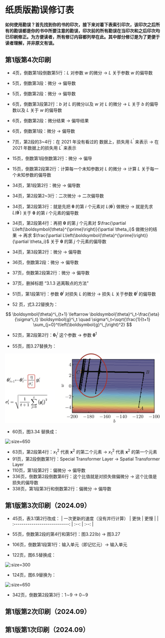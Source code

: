 # 纸质版勘误修订表

**如何使用勘误？首先找到你的书的印次，接下来对着下表索引印次，该印次之后所有的勘误都是你的书中所要注意的勘误，印次前的所有勘误在当印次和之后印次均已印刷修正。为方便读者，所有修订内容都列举在此。其中部分修订是为了更便于读者理解，并非原文有误。**

## 第1版第4次印刷

* 4页，倒数第1段倒数第5行：$L$ 对参数 $w$ 的微分 → $L$ 关于参数 $w$ 的偏导数
* 5页，倒数第3段：微分 → 偏导数
* 5页，倒数第2段：微分 → 偏导数
* 6页，倒数第3段第2行：$b$ 对 $L$ 的微分以及 $w$ 对 $L$ 的微分 → $L$ 关于 $b$ 的偏导数以及 $L$ 关于 $w$ 的偏导数 
* 6页，倒数第2段：微分结果 → 偏导结果
* 6页，倒数第1段：微分 → 偏导数
* 7页，第2段的3~4行：在 2021 年没有看过的 数据上，损失用 $L^{\prime}$ 来表示 → 在 2021 年数据上的损失用 $L^{\prime}$ 来表示
* 15页，倒数第1段倒数第2行：微分 → 偏导
* 15页，倒数第2段第2行：计算每一个未知参数对 $L$ 的微分 → 计算 $L$ 关于每一个未知参数的偏导数
* 34页，第1段第2行：微分 → 偏导数
* 34页，第2段第2~3行：二次微分 → 二次偏导数
* 34页，第2段第3行：就是先把 $\boldsymbol{\theta}$  的第 $i$  个元素对  $L\left(\boldsymbol{\theta}^{\prime}\right)$  做微分 → 就是先求 $L\left(\boldsymbol{\theta}^{\prime}\right)$  关于 $\boldsymbol{\theta}$  的第 $i$  个元素的偏导数  
* 34页，第2段第4行：再把 $\boldsymbol{\theta}$ 的第 $j$  个元素对  $\frac{\partial L\left(\boldsymbol{\theta}^{\prime}\right)}{\partial \theta_i}$ 做微分的结果 → 再求 $\frac{\partial L\left(\boldsymbol{\theta}^{\prime}\right)}{\partial \theta_i}$  关于 $\boldsymbol{\theta}$ 的第 $j$  个元素的偏导数
* 34页，第3段第2行：微分 → 偏导数
* 36页，倒数第2段：微分 → 偏导数
* 37页，倒数第2段第2行：微分 → 偏导数
* 37页，删掉标题 “3.1.3 逃离鞍点的方法”
* 51页，第1段第1行：参数 $\boldsymbol{\theta}^i$ 对损失 $L$ 的微分 → 损失 $L$ 关于参数 $\boldsymbol{\theta}^i$ 的偏导数

* 52 页，式3.22替换为：

$$
\boldsymbol{\theta}^i_{t+1} \leftarrow \boldsymbol{\theta}^i_t-\frac{\eta}{\sigma^i_t} \boldsymbol{g}^i_t \quad \sigma^i_t=\sqrt{\frac{1}{t+1} \sum_{j=0}^t\left(\boldsymbol{g}^i_j\right)^2}
$$

* 52页，第2段第2行：$\boldsymbol{\theta}_1^i$ 这个参数 → 参数 $\boldsymbol{\theta}^1$

* 55页，图3.27替换为：

![](res/3-27.png ':size=650')

* 60页，图3.34 替换成：

![](res/3-34.png ':size=650')

* 63页，第2段第4行：$x_1^2$ 代表 $\boldsymbol{x}^2$ 的第二个元素 → $x_1^2$ 代表 $\boldsymbol{x}^2$ 的第一个元素
* 91页，第2段倒数第1行：Special Transformer Layer → Spatial Transformer Layer
* 110页，第1段第2行：偏微分 → 偏导数
* 336页，倒数第2段倒数第6行：这个比值就是对损失做偏微分 → 这个比值是损失的偏导数
* 338页，第1段第3行和倒数第2行：偏微分 → 偏导数

## 第1版第3次印刷（2024.09）

* 45页，表3.1第2行改成：
| 一次更新的速度（没有并行计算） | 更快 | 更慢 |
| :----------------------------: | :--: | :--: |

* 55页，倒数第2段的第4行和第5行：图3.22(b) → 图3.27
* 106页，倒数第1段第1行：输入单元（即记忆元）→ 输入单元
* 122页，图6.5替换成：

![](res/6-5.png ':size=300')

* 124页，图6.9替换为：

![](res/6-9.png ':size=650')

* 342页，倒数第2段第3行：1$\sim$9 → 0$\sim$9

## 第1版第2次印刷（2024.09）

## 第1版第1次印刷（2024.09）

